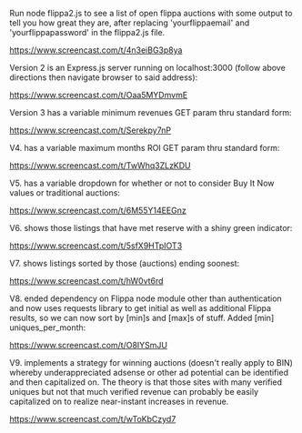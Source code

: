Run node flippa2.js to see a list of open flippa auctions with some output to tell you how great they are, after replacing 'yourflippaemail' and 'yourflippapassword' in the flippa2.js file.

https://www.screencast.com/t/4n3eiBG3p8ya

Version 2 is an Express.js server running on localhost:3000 (follow above directions then navigate browser to said address):

https://www.screencast.com/t/Oaa5MYDmvmE

Version 3 has a variable minimum revenues GET param thru standard form:

https://www.screencast.com/t/Serekpy7nP

V4. has a variable maximum months ROI GET param thru standard form:

https://www.screencast.com/t/TwWhq3ZLzKDU

V5. has a variable dropdown for whether or not to consider Buy It Now values or traditional auctions:

https://www.screencast.com/t/6M55Y14EEGnz  

V6. shows those listings that have met reserve with a shiny green indicator:

https://www.screencast.com/t/5sfX9HTpIOT3

V7. shows listings sorted by those (auctions) ending soonest:

https://www.screencast.com/t/hW0vt6rd

V8. ended dependency on Flippa node module other than authentication and now uses requests library to get initial as well as additional Flippa results, so we can now sort by [min]s and [max]s of stuff. Added [min] uniques_per_month:

https://www.screencast.com/t/O8IYSmJU

V9. implements a strategy for winning auctions (doesn't really apply to BIN) whereby underappreciated adsense or other ad potential can be identified and then capitalized on. The theory is that those sites with many verified uniques but not that much verified revenue can probably be easily capitalized on to realize near-instant increases in revenue.

https://www.screencast.com/t/wToKbCzyd7
